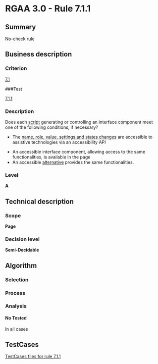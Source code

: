 # RGAA 3.0 -  Rule 7.1.1

## Summary

No-check rule

## Business description

### Criterion

[7.1](http://disic.github.io/rgaa_referentiel_en/RGAA3.0_Criteria_English_version_v1.html#crit-7-1)

###Test

[7.1.1](http://disic.github.io/rgaa_referentiel_en/RGAA3.0_Criteria_English_version_v1.html#test-7-1-1)

### Description
Does each <a href="http://disic.github.io/rgaa_referentiel_en/RGAA3.0_Glossary_English_version_v1.html#mScript">script</a>
    generating or controlling an interface component meet
    one of the following conditions, if necessary?
    <ul><li> The <a href="http://disic.github.io/rgaa_referentiel_en/RGAA3.0_Glossary_English_version_v1.html#mNameRole">name, role, value,
    settings and states changes</a> are accessible to
   assistive technologies via an accessibility API </li>
  <li> An accessible interface
   component, allowing access to the same
   functionalities, is available in the page</li>
  <li> An accessible <a href="http://disic.github.io/rgaa_referentiel_en/RGAA3.0_Glossary_English_version_v1.html#mAltScript">alternative</a>
   provides the same functionalities.</li>
    </ul> 


### Level

**A**

## Technical description

### Scope

**Page**

### Decision level

**Semi-Decidable**

## Algorithm

### Selection

### Process

### Analysis

#### No Tested 

In all cases



##  TestCases 

[TestCases files for rule 7.1.1](https://github.com/Asqatasun/Asqatasun/tree/master/rules/rules-rgaa3.0/src/test/resources/testcases/rgaa30/Rgaa30Rule070101/) 


